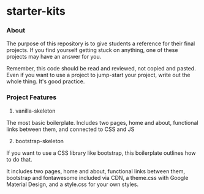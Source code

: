 # starter-kits

### About
The purpose of this repository is to give students a reference for their final projects. If you find yourself getting
stuck on anything, one of these projects may have an answer for you.

Remember, this code should be read and reviewed, not copied and pasted. Even if you want to use a project to jump-start
your project, write out the whole thing. It's good practice.

### Project Features
1. vanilla-skeleton

The most basic boilerplate. Includes two pages, home and about, functional links between them, and connected to CSS and JS

2. bootstrap-skeleton

If you want to use a CSS library like bootstrap, this boilerplate outlines how to do that.

It includes two pages, home and about, functional links between them, bootstrap and fontawesome included via CDN, a theme.css
with Google Material Design, and a style.css for your own styles.